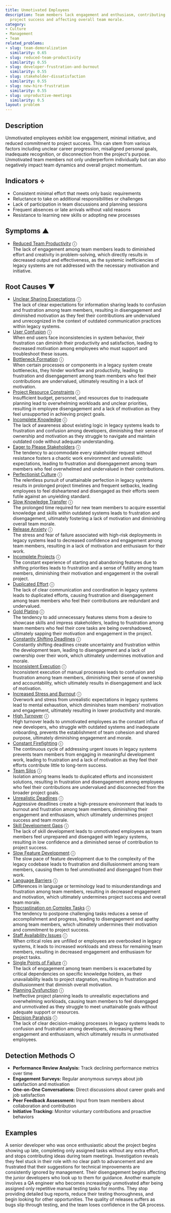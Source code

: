 ```yaml
---
title: Unmotivated Employees
description: Team members lack engagement and enthusiasm, contributing minimally to
  project success and affecting overall team morale.
category:
- Culture
- Management
- Team
related_problems:
- slug: team-demoralization
  similarity: 0.65
- slug: reduced-team-productivity
  similarity: 0.55
- slug: developer-frustration-and-burnout
  similarity: 0.55
- slug: stakeholder-dissatisfaction
  similarity: 0.55
- slug: new-hire-frustration
  similarity: 0.55
- slug: unproductive-meetings
  similarity: 0.5
layout: problem
---
```


## Description

Unmotivated employees exhibit low engagement, minimal initiative, and reduced commitment to project success. This can stem from various factors including unclear career progression, misaligned personal goals, inadequate recognition, or disconnection from the project's purpose. Unmotivated team members not only underperform individually but can also negatively impact team dynamics and overall project momentum.


## Indicators ⟡

- Consistent minimal effort that meets only basic requirements
- Reluctance to take on additional responsibilities or challenges
- Lack of participation in team discussions and planning sessions
- Frequent absences or late arrivals without valid reasons
- Resistance to learning new skills or adopting new processes


## Symptoms ▲

- [Reduced Team Productivity](reduced-team-productivity.md) <span class="info-tooltip" title="Confidence: 0.431, Strength: 0.771">ⓘ</span>
<br/>  The lack of engagement among team members leads to diminished effort and creativity in problem-solving, which directly results in decreased output and effectiveness, as the systemic inefficiencies of legacy systems are not addressed with the necessary motivation and initiative.

## Root Causes ▼

- [Unclear Sharing Expectations](unclear-sharing-expectations.md) <span class="info-tooltip" title="Confidence: 0.612, Strength: 0.903">ⓘ</span>
<br/>  The lack of clear expectations for information sharing leads to confusion and frustration among team members, resulting in disengagement and diminished motivation as they feel their contributions are undervalued and unrecognized in the context of outdated communication practices within legacy systems.
- [User Confusion](user-confusion.md) <span class="info-tooltip" title="Confidence: 0.590, Strength: 0.899">ⓘ</span>
<br/>  When end users face inconsistencies in system behavior, their frustration can diminish their productivity and satisfaction, leading to decreased motivation among employees who must support and troubleshoot these issues.
- [Bottleneck Formation](bottleneck-formation.md) <span class="info-tooltip" title="Confidence: 0.576, Strength: 0.855">ⓘ</span>
<br/>  When certain processes or components in a legacy system create bottlenecks, they hinder workflow and productivity, leading to frustration and disengagement among team members who feel their contributions are undervalued, ultimately resulting in a lack of motivation.
- [Project Resource Constraints](project-resource-constraints.md) <span class="info-tooltip" title="Confidence: 0.547, Strength: 0.841">ⓘ</span>
<br/>  Insufficient budget, personnel, and resources due to inadequate planning lead to overwhelming workloads and unclear priorities, resulting in employee disengagement and a lack of motivation as they feel unsupported in achieving project goals.
- [Incomplete Knowledge](incomplete-knowledge.md) <span class="info-tooltip" title="Confidence: 0.541, Strength: 0.890">ⓘ</span>
<br/>  The lack of awareness about existing logic in legacy systems leads to frustration and confusion among developers, diminishing their sense of ownership and motivation as they struggle to navigate and maintain outdated code without adequate understanding.
- [Eager to Please Stakeholders](eager-to-please-stakeholders.md) <span class="info-tooltip" title="Confidence: 0.525, Strength: 0.846">ⓘ</span>
<br/>  The tendency to accommodate every stakeholder request without resistance fosters a chaotic work environment and unrealistic expectations, leading to frustration and disengagement among team members who feel overwhelmed and undervalued in their contributions.
- [Perfectionist Culture](perfectionist-culture.md) <span class="info-tooltip" title="Confidence: 0.498, Strength: 0.845">ⓘ</span>
<br/>  The relentless pursuit of unattainable perfection in legacy systems results in prolonged project timelines and frequent setbacks, leading employees to feel disheartened and disengaged as their efforts seem futile against an unyielding standard.
- [Slow Knowledge Transfer](slow-knowledge-transfer.md) <span class="info-tooltip" title="Confidence: 0.497, Strength: 0.833">ⓘ</span>
<br/>  The prolonged time required for new team members to acquire essential knowledge and skills within outdated systems leads to frustration and disengagement, ultimately fostering a lack of motivation and diminishing overall team morale.
- [Release Anxiety](release-anxiety.md) <span class="info-tooltip" title="Confidence: 0.492, Strength: 0.796">ⓘ</span>
<br/>  The stress and fear of failure associated with high-risk deployments in legacy systems lead to decreased confidence and engagement among team members, resulting in a lack of motivation and enthusiasm for their work.
- [Incomplete Projects](incomplete-projects.md) <span class="info-tooltip" title="Confidence: 0.469, Strength: 0.914">ⓘ</span>
<br/>  The constant experience of starting and abandoning features due to shifting priorities leads to frustration and a sense of futility among team members, diminishing their motivation and engagement in the overall project.
- [Duplicated Effort](duplicated-effort.md) <span class="info-tooltip" title="Confidence: 0.462, Strength: 0.855">ⓘ</span>
<br/>  The lack of clear communication and coordination in legacy systems leads to duplicated efforts, causing frustration and disengagement among team members who feel their contributions are redundant and undervalued.
- [Gold Plating](gold-plating.md) <span class="info-tooltip" title="Confidence: 0.448, Strength: 0.732">ⓘ</span>
<br/>  The tendency to add unnecessary features stems from a desire to showcase skills and impress stakeholders, leading to frustration among team members who feel their core tasks are being overshadowed, ultimately sapping their motivation and engagement in the project.
- [Constantly Shifting Deadlines](constantly-shifting-deadlines.md) <span class="info-tooltip" title="Confidence: 0.423, Strength: 0.895">ⓘ</span>
<br/>  Constantly shifting deadlines create uncertainty and frustration within the development team, leading to disengagement and a lack of ownership over their work, which ultimately undermines motivation and morale.
- [Inconsistent Execution](inconsistent-execution.md) <span class="info-tooltip" title="Confidence: 0.418, Strength: 0.691">ⓘ</span>
<br/>  Inconsistent execution of manual processes leads to confusion and frustration among team members, diminishing their sense of ownership and accountability, which ultimately results in disengagement and lack of motivation.
- [Increased Stress and Burnout](increased-stress-and-burnout.md) <span class="info-tooltip" title="Confidence: 0.407, Strength: 0.798">ⓘ</span>
<br/>  Overwork and stress from unrealistic expectations in legacy systems lead to mental exhaustion, which diminishes team members' motivation and engagement, ultimately resulting in lower productivity and morale.
- [High Turnover](high-turnover.md) <span class="info-tooltip" title="Confidence: 0.406, Strength: 0.675">ⓘ</span>
<br/>  High turnover leads to unmotivated employees as the constant influx of new developers, who struggle with outdated systems and inadequate onboarding, prevents the establishment of team cohesion and shared purpose, ultimately diminishing engagement and morale.
- [Constant Firefighting](constant-firefighting.md) <span class="info-tooltip" title="Confidence: 0.404, Strength: 0.674">ⓘ</span>
<br/>  The continuous cycle of addressing urgent issues in legacy systems prevents team members from engaging in meaningful development work, leading to frustration and a lack of motivation as they feel their efforts contribute little to long-term success.
- [Team Silos](team-silos.md) <span class="info-tooltip" title="Confidence: 0.404, Strength: 0.739">ⓘ</span>
<br/>  Isolation among teams leads to duplicated efforts and inconsistent solutions, resulting in frustration and disengagement among employees who feel their contributions are undervalued and disconnected from the broader project goals.
- [Unrealistic Deadlines](unrealistic-deadlines.md) <span class="info-tooltip" title="Confidence: 0.403, Strength: 0.834">ⓘ</span>
<br/>  Aggressive deadlines create a high-pressure environment that leads to burnout and frustration among team members, diminishing their engagement and enthusiasm, which ultimately undermines project success and team morale.
- [Skill Development Gaps](skill-development-gaps.md) <span class="info-tooltip" title="Confidence: 0.401, Strength: 0.780">ⓘ</span>
<br/>  The lack of skill development leads to unmotivated employees as team members feel unprepared and disengaged with legacy systems, resulting in low confidence and a diminished sense of contribution to project success.
- [Slow Feature Development](slow-feature-development.md) <span class="info-tooltip" title="Confidence: 0.389, Strength: 0.667">ⓘ</span>
<br/>  The slow pace of feature development due to the complexity of the legacy codebase leads to frustration and disillusionment among team members, causing them to feel unmotivated and disengaged from their work.
- [Language Barriers](language-barriers.md) <span class="info-tooltip" title="Confidence: 0.372, Strength: 0.691">ⓘ</span>
<br/>  Differences in language or terminology lead to misunderstandings and frustration among team members, resulting in decreased engagement and motivation, which ultimately undermines project success and overall team morale.
- [Procrastination on Complex Tasks](procrastination-on-complex-tasks.md) <span class="info-tooltip" title="Confidence: 0.370, Strength: 0.605">ⓘ</span>
<br/>  The tendency to postpone challenging tasks reduces a sense of accomplishment and progress, leading to disengagement and apathy among team members, which ultimately undermines their motivation and commitment to project success.
- [Staff Availability Issues](staff-availability-issues.md) <span class="info-tooltip" title="Confidence: 0.367, Strength: 0.755">ⓘ</span>
<br/>  When critical roles are unfilled or employees are overbooked in legacy systems, it leads to increased workloads and stress for remaining team members, resulting in decreased engagement and enthusiasm for project tasks.
- [Single Points of Failure](single-points-of-failure.md) <span class="info-tooltip" title="Confidence: 0.359, Strength: 0.780">ⓘ</span>
<br/>  The lack of engagement among team members is exacerbated by critical dependencies on specific knowledge holders, as their unavailability leads to project stagnation, resulting in frustration and disillusionment that diminish overall motivation.
- [Planning Dysfunction](planning-dysfunction.md) <span class="info-tooltip" title="Confidence: 0.305, Strength: 0.719">ⓘ</span>
<br/>  Ineffective project planning leads to unrealistic expectations and overwhelming workloads, causing team members to feel disengaged and unmotivated as they struggle to meet unattainable goals without adequate support or resources.
- [Decision Paralysis](decision-paralysis.md) <span class="info-tooltip" title="Confidence: 0.302, Strength: 0.892">ⓘ</span>
<br/>  The lack of clear decision-making processes in legacy systems leads to confusion and frustration among developers, decreasing their engagement and enthusiasm, which ultimately results in unmotivated employees.

## Detection Methods ○

- **Performance Review Analysis:** Track declining performance metrics over time
- **Engagement Surveys:** Regular anonymous surveys about job satisfaction and motivation
- **One-on-One Conversations:** Direct discussions about career goals and job satisfaction
- **Peer Feedback Assessment:** Input from team members about collaboration and contribution
- **Initiative Tracking:** Monitor voluntary contributions and proactive behaviors


## Examples

A senior developer who was once enthusiastic about the project begins showing up late, completing only assigned tasks without any extra effort, and stops contributing ideas during team meetings. Investigation reveals they feel stuck in their role with no clear path to advancement and are frustrated that their suggestions for technical improvements are consistently ignored by management. Their disengagement begins affecting the junior developers who look up to them for guidance. Another example involves a QA engineer who becomes increasingly unmotivated after being assigned only repetitive manual testing tasks for months. They stop providing detailed bug reports, reduce their testing thoroughness, and begin looking for other opportunities. The quality of releases suffers as bugs slip through testing, and the team loses confidence in the QA process.
